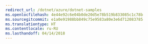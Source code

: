 ```yaml
---
redirect_url: /dotnet/azure/dotnet-samples
ms.openlocfilehash: 4e44e92c6e04b0de20d5e78b519b833085c1c78b
ms.sourcegitcommit: e1a0e91988bb849c75e9583a80e3e6d712083785
ms.translationtype: HT
ms.contentlocale: ru-RU
ms.lasthandoff: 04/14/2018
---
```

